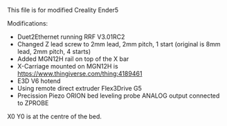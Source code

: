 This file is for modified Creality Ender5

Modifications:
 * Duet2Ethernet running RRF V3.01RC2
 * Changed Z lead screw to 2mm lead, 2mm pitch, 1 start (original is 8mm lead, 2mm pitch, 4 starts)
 * Added MGN12H rail on top of the X bar
 * X-Carriage mounted on MGN12H is https://www.thingiverse.com/thing:4189461
 * E3D V6 hotend
 * Using remote direct extruder Flex3Drive G5
 * Precission Piezo ORION bed leveling probe ANALOG output connected to ZPROBE 

X0 Y0 is at the centre of the bed.
